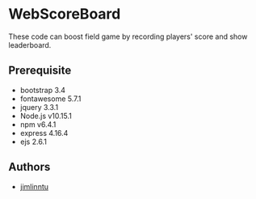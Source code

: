 # WebScoreBoard
These code can boost field game by recording players' score and show leaderboard.

## Prerequisite
* bootstrap 3.4
* fontawesome 5.7.1
* jquery 3.3.1
* Node.js v10.15.1
* npm v6.4.1
* express 4.16.4
* ejs 2.6.1

## Authors
* [jimlinntu](https://github.com/jimlinntu)